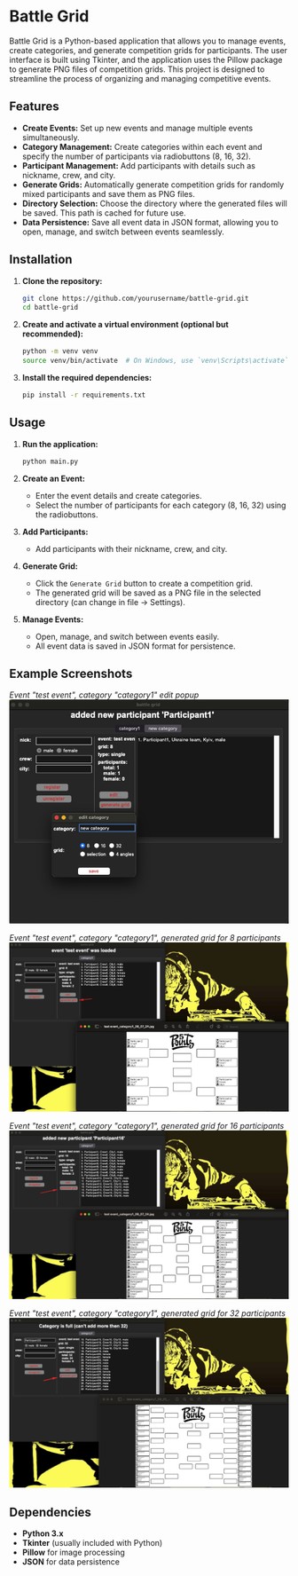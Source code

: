 # Battle Grid

Battle Grid is a Python-based application that allows you to manage events, create categories, and generate competition grids for participants. The user interface is built using Tkinter, and the application uses the Pillow package to generate PNG files of competition grids. This project is designed to streamline the process of organizing and managing competitive events.

## Features

- **Create Events:** Set up new events and manage multiple events simultaneously.
- **Category Management:** Create categories within each event and specify the number of participants via radiobuttons (8, 16, 32).
- **Participant Management:** Add participants with details such as nickname, crew, and city.
- **Generate Grids:** Automatically generate competition grids for randomly mixed participants and save them as PNG files.
- **Directory Selection:** Choose the directory where the generated files will be saved. This path is cached for future use.
- **Data Persistence:** Save all event data in JSON format, allowing you to open, manage, and switch between events seamlessly.

## Installation

1. **Clone the repository:**
    ```sh
    git clone https://github.com/yourusername/battle-grid.git
    cd battle-grid
    ```

2. **Create and activate a virtual environment (optional but recommended):**
    ```sh
    python -m venv venv
    source venv/bin/activate  # On Windows, use `venv\Scripts\activate`
    ```

3. **Install the required dependencies:**
    ```sh
    pip install -r requirements.txt
    ```

## Usage

1. **Run the application:**
    ```sh
    python main.py
    ```

2. **Create an Event:**
    - Enter the event details and create categories.
    - Select the number of participants for each category (8, 16, 32) using the radiobuttons.
    
3. **Add Participants:**
    - Add participants with their nickname, crew, and city.

4. **Generate Grid:**
    - Click the `Generate Grid` button to create a competition grid.
    - The generated grid will be saved as a PNG file in the selected directory (can change in file -> Settings).

5. **Manage Events:**
    - Open, manage, and switch between events easily.
    - All event data is saved in JSON format for persistence.

## Example Screenshots

*Event "test event", category "category1" edit popup*
![1.jpeg](screenshots/1.jpeg)

*Event "test event", category "category1", generated grid for 8 participants*
![4.jpeg](screenshots/4.jpeg)

*Event "test event", category "category1", generated grid for 16 participants*
![2.jpeg](screenshots/2.jpeg)

*Event "test event", category "category1", generated grid for 32 participants*
![3.jpeg](screenshots/3.jpeg)

## Dependencies

- **Python 3.x**
- **Tkinter** (usually included with Python)
- **Pillow** for image processing
- **JSON** for data persistence
